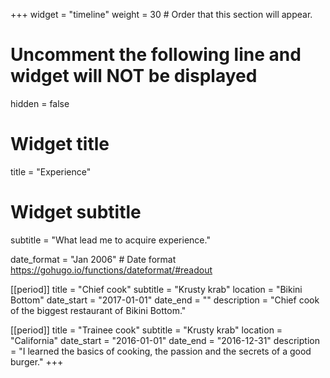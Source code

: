 +++
widget = "timeline"
weight = 30  # Order that this section will appear.

# Uncomment the following line and widget will NOT be displayed
 hidden = false

# Widget title
title = "Experience"
# Widget subtitle
subtitle = "What lead me to acquire experience."

date_format = "Jan 2006" # Date format https://gohugo.io/functions/dateformat/#readout

[[period]]
  title = "Chief cook"
  subtitle = "Krusty krab"
  location = "Bikini Bottom"
  date_start = "2017-01-01"
  date_end = ""
  description = "Chief cook of the biggest restaurant of Bikini Bottom."

[[period]]
  title = "Trainee cook"
  subtitle = "Krusty krab"
  location = "California"
  date_start = "2016-01-01"
  date_end = "2016-12-31"
  description = "I learned the basics of cooking, the passion and the secrets of a good burger."
+++

